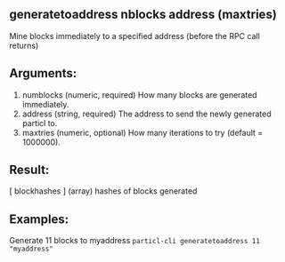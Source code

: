 ## generatetoaddress nblocks address (maxtries)

Mine blocks immediately to a specified address (before the RPC call returns)

## Arguments:
1. numblocks    (numeric, required) How many blocks are generated immediately.
2. address      (string, required) The address to send the newly generated particl to.
3. maxtries     (numeric, optional) How many iterations to try (default = 1000000).

## Result:
[ blockhashes ]     (array) hashes of blocks generated

## Examples:

Generate 11 blocks to myaddress
`particl-cli generatetoaddress 11 "myaddress"`

